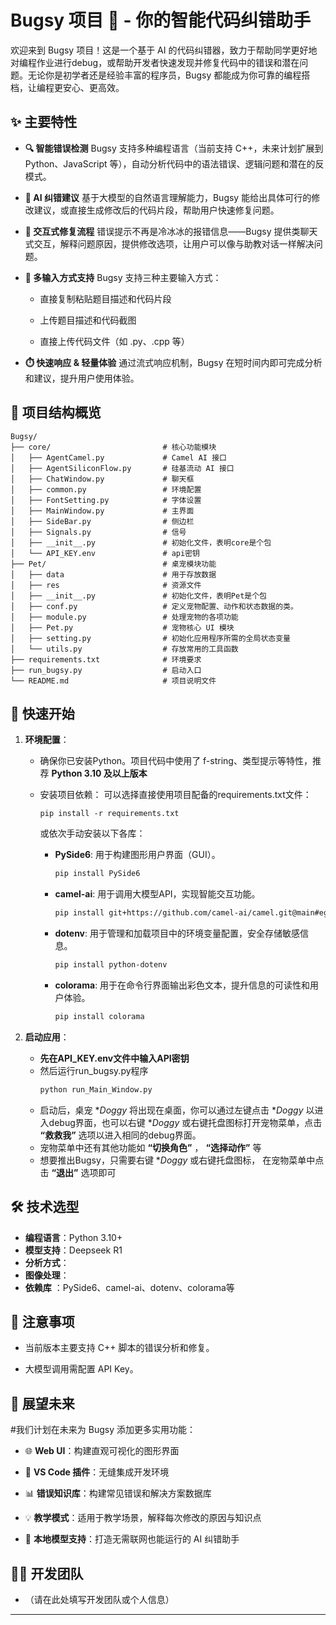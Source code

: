 # Bugsy 项目 🐞 - 你的智能代码纠错助手
欢迎来到 Bugsy 项目！这是一个基于 AI 的代码纠错器，致力于帮助同学更好地对编程作业进行debug，或帮助开发者快速发现并修复代码中的错误和潜在问题。无论你是初学者还是经验丰富的程序员，Bugsy 都能成为你可靠的编程搭档，让编程更安心、更高效。

## ✨ 主要特性
* **🔍 智能错误检测**
Bugsy 支持多种编程语言（当前支持 C++，未来计划扩展到 Python、JavaScript 等），自动分析代码中的语法错误、逻辑问题和潜在的反模式。

* **🧠 AI 纠错建议**
基于大模型的自然语言理解能力，Bugsy 能给出具体可行的修改建议，或直接生成修改后的代码片段，帮助用户快速修复问题。

* **💬 交互式修复流程**
错误提示不再是冷冰冰的报错信息——Bugsy 提供类聊天式交互，解释问题原因，提供修改选项，让用户可以像与助教对话一样解决问题。

* **📎 多输入方式支持**
Bugsy 支持三种主要输入方式：

  * 直接复制粘贴题目描述和代码片段

  * 上传题目描述和代码截图

  * 直接上传代码文件（如 .py、.cpp 等）

* **⏱️ 快速响应 & 轻量体验**
通过流式响应机制，Bugsy 在短时间内即可完成分析和建议，提升用户使用体验。

## 📂 项目结构概览
```
Bugsy/
├── core/                         # 核心功能模块
│   ├── AgentCamel.py             # Camel AI 接口
│   ├── AgentSiliconFlow.py       # 硅基流动 AI 接口
│   ├── ChatWindow.py             # 聊天框
│   ├── common.py                 # 环境配置
│   ├── FontSetting.py            # 字体设置
│   ├── MainWindow.py             # 主界面
│   ├── SideBar.py                # 侧边栏
│   ├── Signals.py                # 信号
│   ├── __init__.py               # 初始化文件，表明core是个包
│   └── API_KEY.env               # api密钥
├── Pet/                          # 桌宠模块功能
│   ├── data                      # 用于存放数据
│   ├── res                       # 资源文件
│   ├── __init__.py               # 初始化文件，表明Pet是个包
│   ├── conf.py                   # 定义宠物配置、动作和状态数据的类。
│   ├── module.py                 # 处理宠物的各项功能
│   ├── Pet.py                    # 宠物核心 UI 模块
│   ├── setting.py                # 初始化应用程序所需的全局状态变量
│   └── utils.py                  # 存放常用的工具函数
├── requirements.txt              # 环境要求
├── run_bugsy.py                  # 启动入口
└── README.md                     # 项目说明文件
```

## 🚀 快速开始
1.  **环境配置**：
    *   确保你已安装Python。项目代码中使用了 f-string、类型提示等特性，推荐 **Python 3.10 及以上版本**

    *   安装项目依赖：
        可以选择直接使用项目配备的requirements.txt文件：
        ```bahs
        pip install -r requirements.txt
        ```
        或依次手动安装以下各库：
        *   **PySide6**: 用于构建图形用户界面（GUI）。
            ```bash
            pip install PySide6
            ```

        *   **camel-ai**: 用于调用大模型API，实现智能交互功能。
            ```bash
            pip install git+https://github.com/camel-ai/camel.git@main#egg=camel-ai
            ```
     
        *   **dotenv**: 用于管理和加载项目中的环境变量配置，安全存储敏感信息。
            ```bash
            pip install python-dotenv
            ```
     
        *   **colorama**: 用于在命令行界面输出彩色文本，提升信息的可读性和用户体验。
            ```bash
            pip install colorama
            ```


2.  **启动应用**：
    *   **先在API_KEY.env文件中输入API密钥**
    *   然后运行run_bugsy.py程序
        ```bash
        python run_Main_Window.py
        ```
    *   启动后，桌宠 **Doggy* 将出现在桌面，你可以通过左键点击 **Doggy* 以进入debug界面，也可以右键 **Doggy* 或右键托盘图标打开宠物菜单，点击 **“救救我”** 选项以进入相同的debug界面。
    *   宠物菜单中还有其他功能如 **“切换角色”** ， **“选择动作”** 等
    *   想要推出Bugsy，只需要右键 **Doggy* 或右键托盘图标， 在宠物菜单中点击 **“退出”** 选项即可

## 🛠️ 技术选型
*   **编程语言**：Python 3.10+
*   **模型支持**：Deepseek R1
*   **分析方式**：
*   **图像处理**：
*   **依赖库**  ：PySide6、camel-ai、dotenv、colorama等

## 📝 注意事项
*   当前版本主要支持 C++ 脚本的错误分析和修复。

*   大模型调用需配置 API Key。

## 🔭 展望未来

#我们计划在未来为 Bugsy 添加更多实用功能：

*   🌐 **Web UI**：构建直观可视化的图形界面

*   🧩 **VS Code 插件**：无缝集成开发环境

*   📊 **错误知识库**：构建常见错误和解决方案数据库

*   💡 **教学模式**：适用于教学场景，解释每次修改的原因与知识点

*   🤖 **本地模型支持**：打造无需联网也能运行的 AI 纠错助手

## 🧑‍💻 开发团队
*   （请在此处填写开发团队或个人信息）

---
